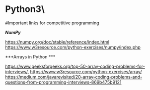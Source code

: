 # Python3\


#Important links for competitive programming

***NumPy***

https://numpy.org/doc/stable/reference/index.html
https://www.w3resource.com/python-exercises/numpy/index.php


***Arrays in Python ***

https://www.geeksforgeeks.org/top-50-array-coding-problems-for-interviews/,
https://www.w3resource.com/python-exercises/array/
https://medium.com/javarevisited/20-array-coding-problems-and-questions-from-programming-interviews-869b475b9121


